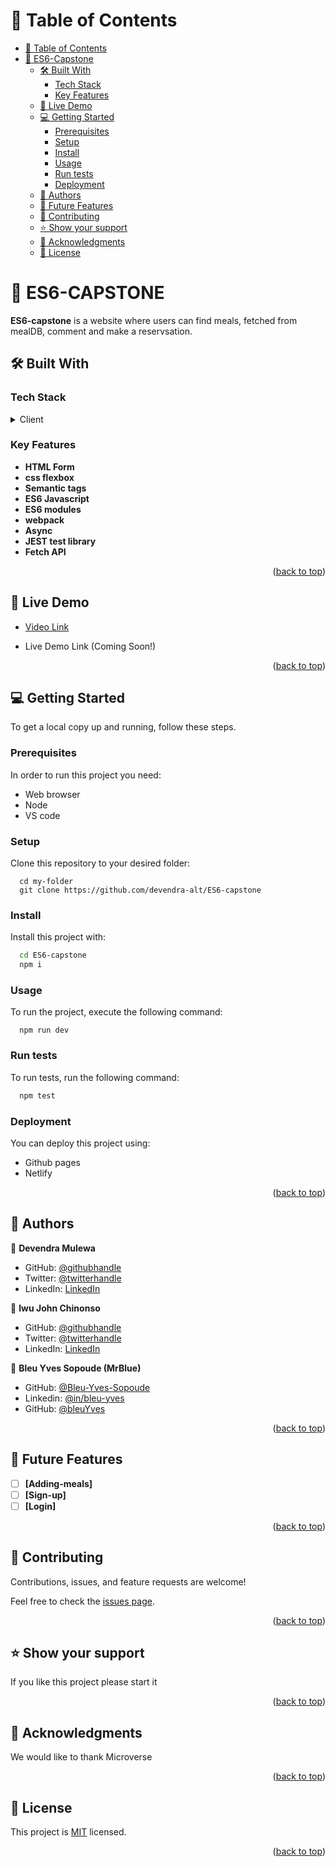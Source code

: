 <a name="readme-top"></a>

# 📗 Table of Contents

- [📗 Table of Contents](#-table-of-contents)
- [📖 ES6-Capstone ](#-your_project_name-)
  - [🛠 Built With ](#-built-with-)
    - [Tech Stack ](#tech-stack-)
    - [Key Features ](#key-features-)
  - [🚀 Live Demo ](#-live-demo-)
  - [💻 Getting Started ](#-getting-started-)
    - [Prerequisites](#prerequisites)
    - [Setup](#setup)
    - [Install](#install)
    - [Usage](#usage)
    - [Run tests](#run-tests)
    - [Deployment](#deployment)
  - [👥 Authors ](#-authors-)
  - [🔭 Future Features ](#-future-features-)
  - [🤝 Contributing ](#-contributing-)
  - [⭐️ Show your support ](#️-show-your-support-)
  - [🙏 Acknowledgments ](#-acknowledgments-)
  - [📝 License ](#-license-)

# 📖 ES6-CAPSTONE <a name="about-project"></a>

**ES6-capstone** is a website where users can find meals, fetched from mealDB, comment and make a reservsation.

## 🛠 Built With <a name="built-with"></a>

### Tech Stack <a name="tech-stack"></a>

<details>
  <summary>Client</summary>
  <ul>
    <li><a href="https://reactjs.org/">HTML5</a></li>
    <li><a href="https://reactjs.org/">CSS3</a></li>
    <li><a href="https://reactjs.org/">ES6 JAVASCRIPT</a></li>
  </ul>
</details>

### Key Features <a name="key-features"></a>

- **HTML Form**
- **css flexbox**
- **Semantic tags**
- **ES6 Javascript**
- **ES6 modules**
- **webpack**
- **Async**
- **JEST test library**
- **Fetch API**

<p align="right">(<a href="#readme-top">back to top</a>)</p>

## 🚀 Live Demo <a name="live-demo"></a>

- <a href="https://drive.google.com/file/d/1t9-XzrCp2FGIjTmG1yhZNTTIq4nHGetE/view?usp=sharing">Video Link</a>

- Live Demo Link (Coming Soon!)

<p align="right">(<a href="#readme-top">back to top</a>)</p>

## 💻 Getting Started <a name="getting-started"></a>

To get a local copy up and running, follow these steps.

### Prerequisites

In order to run this project you need:

- Web browser
- Node
- VS code

### Setup

Clone this repository to your desired folder:

```
  cd my-folder
  git clone https://github.com/devendra-alt/ES6-capstone
```

### Install

Install this project with:

```sh
  cd ES6-capstone
  npm i
```

### Usage

To run the project, execute the following command:

```
  npm run dev
```

### Run tests

To run tests, run the following command:

```sh
  npm test
```

### Deployment

You can deploy this project using:

- Github pages
- Netlify

<p align="right">(<a href="#readme-top">back to top</a>)</p>

## 👥 Authors <a name="authors"></a>

👤 **Devendra Mulewa**

- GitHub: [@githubhandle](https://github.com/devendra-alt)
- Twitter: [@twitterhandle](https://twitter.com/Devendra5101)
- LinkedIn: [LinkedIn](https://linkedin.com/in/devendramulewa)

👤 **Iwu John Chinonso**

- GitHub: [@githubhandle](https://github.com/maths29)
- Twitter: [@twitterhandle](https://twitter.com/maths29)
- LinkedIn: [LinkedIn](https://www.linkedin.com/in/iwu-john-b92b01148/)

👤 **Bleu Yves Sopoude (MrBlue)**

- GitHub: [@Bleu-Yves-Sopoude](https://github.com/Bleu-Yves-Sopoude)
- Linkedin: [@in/bleu-yves](https://www.linkedin.com/in/bleu-yves/)
- GitHub: [@bleuYves](https://twitter.com/bleuYves)

<p align="right">(<a href="#readme-top">back to top</a>)</p>

## 🔭 Future Features <a name="future-features"></a>

- [ ] **[Adding-meals]**
- [ ] **[Sign-up]**
- [ ] **[Login]**

<p align="right">(<a href="#readme-top">back to top</a>)</p>

## 🤝 Contributing <a name="contributing"></a>

Contributions, issues, and feature requests are welcome!

Feel free to check the [issues page](https://github.com/devendra-alt/ES6-capstone/issues).

<p align="right">(<a href="#readme-top">back to top</a>)</p>

## ⭐️ Show your support <a name="support"></a>

If you like this project please start it

<p align="right">(<a href="#readme-top">back to top</a>)</p>

## 🙏 Acknowledgments <a name="acknowledgements"></a>

We would like to thank Microverse

<p align="right">(<a href="#readme-top">back to top</a>)</p>

## 📝 License <a name="license"></a>

This project is [MIT](./LICENSE) licensed.

<p align="right">(<a href="#readme-top">back to top</a>)</p>
